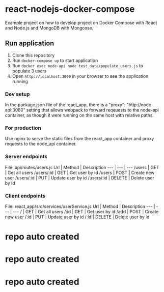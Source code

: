# react-nodejs-docker-compose
Example project on how to develop project on Docker Compose with React and Node.js and MongoDB with Mongoose.

## Run application
1. Clone this repository
2. Run `docker-compose up` to start application
3. Run `docker exec node-api node test_data/populate_users.js` to populate 3 users
4. Open `http://localhost:3000` in your browser to see the application running

### Dev setup
In the package.json file of the react_app, there is a "proxy": "http://node-api:3080" setting that allows webpack to forward reqeuests to the node-api container, as though it were running on the same host with relative paths.

### For production
Use nginx to serve the static files from the react_app container and proxy requests to the node_api container.

### Server endpoints
File: api/routes/users.js
Url | Method | Description
--- | --- | ---
/users | GET | Get all users
/users/:id | GET | Get user by id
/users | POST | Create new user
/users/:id | PUT | Update user by id
/users/:id | DELETE | Delete user by id

### Client endpoints
File: react_app/src/services/userService.js
Url | Method | Description
--- | --- | ---
/ | GET | Get all users
/:id | GET | Get user by id
/add | POST | Create new user
/:id | PUT | Update user by id
/:id | DELETE | Delete user by id
# repo auto created
# repo auto created
# repo auto created
